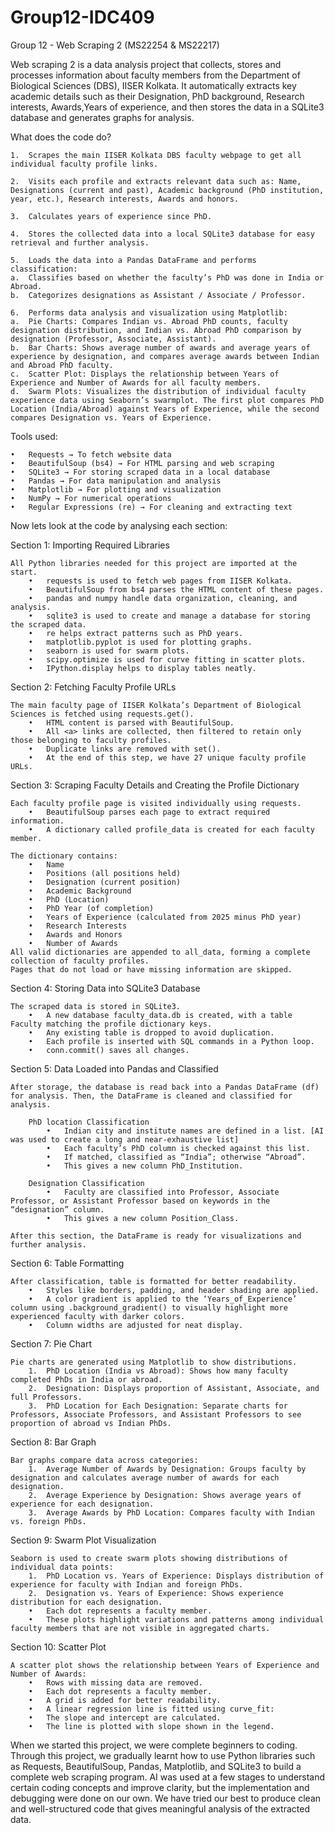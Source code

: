 # Group12-IDC409
Group 12 - Web Scraping 2
(MS22254 & MS22217)

Web scraping 2  is a data analysis project that collects, stores and processes information about faculty members from the Department of Biological Sciences (DBS), IISER Kolkata.
It automatically extracts key academic details such as their Designation, PhD background, Research interests, Awards,Years of experience, and then stores the data in a SQLite3 database and generates graphs for analysis.

What does the code do?

	1.	Scrapes the main IISER Kolkata DBS faculty webpage to get all individual faculty profile links.

	2.	Visits each profile and extracts relevant data such as: Name, Designations (current and past), Academic background (PhD institution, year, etc.), Research interests, Awards and honors.

	3.	Calculates years of experience since PhD.

	4.	Stores the collected data into a local SQLite3 database for easy retrieval and further analysis.

	5.	Loads the data into a Pandas DataFrame and performs classification:
	a.	Classifies based on whether the faculty’s PhD was done in India or Abroad.
	b.	Categorizes designations as Assistant / Associate / Professor.

	6.	Performs data analysis and visualization using Matplotlib:
	a. 	Pie Charts: Compares Indian vs. Abroad PhD counts, faculty designation distribution, and Indian vs. Abroad PhD comparison by designation (Professor, Associate, Assistant).
	b. 	Bar Charts: Shows average number of awards and average years of experience by designation, and compares average awards between Indian and Abroad PhD faculty.
	c. 	Scatter Plot: Displays the relationship between Years of Experience and Number of Awards for all faculty members.
	d. 	Swarm Plots: Visualizes the distribution of individual faculty experience data using Seaborn’s swarmplot. The first plot compares PhD Location (India/Abroad) against Years of Experience, while the second compares Designation vs. Years of Experience.


Tools used:

	•	Requests → To fetch website data
	•	BeautifulSoup (bs4) → For HTML parsing and web scraping
	•	SQLite3 → For storing scraped data in a local database
	•	Pandas → For data manipulation and analysis
	•	Matplotlib → For plotting and visualization
	•	NumPy → For numerical operations
	•	Regular Expressions (re) → For cleaning and extracting text



Now lets look at the code by analysing each section:


Section 1: Importing Required Libraries

	All Python libraries needed for this project are imported at the start.
		•	requests is used to fetch web pages from IISER Kolkata.
		•	BeautifulSoup from bs4 parses the HTML content of these pages.
		•	pandas and numpy handle data organization, cleaning, and analysis.
		•	sqlite3 is used to create and manage a database for storing the scraped data.
		•	re helps extract patterns such as PhD years.
		•	matplotlib.pyplot is used for plotting graphs.
		•	seaborn is used for swarm plots.
		•	scipy.optimize is used for curve fitting in scatter plots.
		•	IPython.display helps to display tables neatly.



Section 2: Fetching Faculty Profile URLs

	The main faculty page of IISER Kolkata’s Department of Biological Sciences is fetched using requests.get().
		•	HTML content is parsed with BeautifulSoup.
		•	All <a> links are collected, then filtered to retain only those belonging to faculty profiles.
		•	Duplicate links are removed with set().
		•	At the end of this step, we have 27 unique faculty profile URLs.



Section 3: Scraping Faculty Details and Creating the Profile Dictionary

	Each faculty profile page is visited individually using requests.
		•	BeautifulSoup parses each page to extract required information.
		•	A dictionary called profile_data is created for each faculty member.
	
	The dictionary contains:
		•	Name
		•	Positions (all positions held)
		•	Designation (current position)
		•	Academic Background
		•	PhD (Location)
		•	PhD Year (of completion)
		•	Years of Experience (calculated from 2025 minus PhD year)
		•	Research Interests
		•	Awards and Honors
		•	Number of Awards
	All valid dictionaries are appended to all_data, forming a complete collection of faculty profiles.
	Pages that do not load or have missing information are skipped.



Section 4: Storing Data into SQLite3 Database

	The scraped data is stored in SQLite3.
		•	A new database faculty_data.db is created, with a table Faculty matching the profile dictionary keys.
		•	Any existing table is dropped to avoid duplication.
		•	Each profile is inserted with SQL commands in a Python loop.
		•	conn.commit() saves all changes.
	


Section 5: Data Loaded into Pandas and Classified

	After storage, the database is read back into a Pandas DataFrame (df) for analysis. Then, the DataFrame is cleaned and classified for analysis.

		PhD location Classification
			•	Indian city and institute names are defined in a list. [AI was used to create a long and near-exhaustive list]
			•	Each faculty’s PhD column is checked against this list.
			•	If matched, classified as “India”; otherwise “Abroad”.
			•	This gives a new column PhD_Institution.
		
		Designation Classification
			•	Faculty are classified into Professor, Associate Professor, or Assistant Professor based on keywords in the “designation” column.
			•	This gives a new column Position_Class.

	After this section, the DataFrame is ready for visualizations and further analysis.



Section 6: Table Formatting

	After classification, table is formatted for better readability.
		•	Styles like borders, padding, and header shading are applied.
		•	A color gradient is applied to the ‘Years_of_Experience’ column using .background_gradient() to visually highlight more experienced faculty with darker colors.
		•	Column widths are adjusted for neat display.



Section 7: Pie Chart

	Pie charts are generated using Matplotlib to show distributions.
		1.	PhD Location (India vs Abroad): Shows how many faculty completed PhDs in India or abroad.
		2.	Designation: Displays proportion of Assistant, Associate, and full Professors.
		3.	PhD Location for Each Designation: Separate charts for Professors, Associate Professors, and Assistant Professors to see proportion of abroad vs Indian PhDs.



Section 8: Bar Graph

	Bar graphs compare data across categories:
		1.	Average Number of Awards by Designation: Groups faculty by designation and calculates average number of awards for each designation.
		2.	Average Experience by Designation: Shows average years of experience for each designation.
		3.	Average Awards by PhD Location: Compares faculty with Indian vs. foreign PhDs.
	
	

Section 9: Swarm Plot Visualization

	Seaborn is used to create swarm plots showing distributions of individual data points:
		1.	PhD Location vs. Years of Experience: Displays distribution of experience for faculty with Indian and foreign PhDs.
		2.	Designation vs. Years of Experience: Shows experience distribution for each designation.
		•	Each dot represents a faculty member.
		•	These plots highlight variations and patterns among individual faculty members that are not visible in aggregated charts.
	
Section 10: Scatter Plot

	A scatter plot shows the relationship between Years of Experience and Number of Awards:
		•	Rows with missing data are removed.
		•	Each dot represents a faculty member.
		•	A grid is added for better readability.
		•	A linear regression line is fitted using curve_fit:
		•	The slope and intercept are calculated.
		•	The line is plotted with slope shown in the legend.




When we started this project, we were complete beginners to coding.
Through this project, we gradually learnt how to use Python libraries such as Requests, BeautifulSoup, Pandas, Matplotlib, and SQLite3 to build a complete web scraping program. 
AI was used at a few stages to understand certain coding concepts and improve clarity, but the implementation and debugging were done on our own. 
We have tried our best to produce clean and well-structured code that gives meaningful analysis of the extracted data.